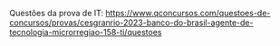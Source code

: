 
Questões da prova de IT: https://www.qconcursos.com/questoes-de-concursos/provas/cesgranrio-2023-banco-do-brasil-agente-de-tecnologia-microrregiao-158-ti/questoes
